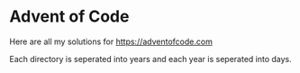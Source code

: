 # Advent of Code

Here are all my solutions for <https://adventofcode.com> 

Each directory is seperated into years and each year is seperated into days. 

